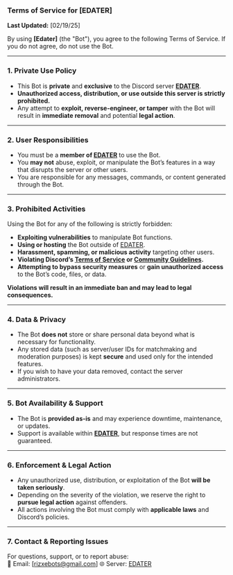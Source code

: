 ### **Terms of Service for [EDATER]**  

**Last Updated:** [02/19/25]  

By using **[Edater]** (the "Bot"), you agree to the following Terms of Service. If you do not agree, do not use the Bot.  

---

### **1. Private Use Policy**  
- This Bot is **private** and **exclusive** to the Discord server **[EDATER](https://discord.gg/WY8gBVF9s5)**.  
- **Unauthorized access, distribution, or use outside this server is strictly prohibited.**  
- Any attempt to **exploit, reverse-engineer, or tamper** with the Bot will result in **immediate removal** and potential **legal action**.  

---

### **2. User Responsibilities**  
- You must be a **member of [EDATER](https://discord.gg/WY8gBVF9s5)** to use the Bot.  
- You **may not** abuse, exploit, or manipulate the Bot’s features in a way that disrupts the server or other users.  
- You are responsible for any messages, commands, or content generated through the Bot.  

---

### **3. Prohibited Activities**  
Using the Bot for any of the following is strictly forbidden:  
- **Exploiting vulnerabilities** to manipulate Bot functions.  
- **Using or hosting** the Bot outside of [EDATER](https://discord.gg/WY8gBVF9s5).  
- **Harassment, spamming, or malicious activity** targeting other users.  
- **Violating Discord’s [Terms of Service](https://discord.com/terms) or [Community Guidelines](https://discord.com/guidelines).**  
- **Attempting to bypass security measures** or **gain unauthorized access** to the Bot’s code, files, or data.  

**Violations will result in an immediate ban and may lead to legal consequences.**  

---

### **4. Data & Privacy**  
- The Bot **does not** store or share personal data beyond what is necessary for functionality.  
- Any stored data (such as server/user IDs for matchmaking and moderation purposes) is kept **secure** and used only for the intended features.  
- If you wish to have your data removed, contact the server administrators.  

---

### **5. Bot Availability & Support**  
- The Bot is **provided as-is** and may experience downtime, maintenance, or updates.  
- Support is available within **[EDATER](https://discord.gg/WY8gBVF9s5)**, but response times are not guaranteed.  

---

### **6. Enforcement & Legal Action**  
- Any unauthorized use, distribution, or exploitation of the Bot **will be taken seriously**.  
- Depending on the severity of the violation, we reserve the right to **pursue legal action** against offenders.  
- All actions involving the Bot must comply with **applicable laws** and Discord’s policies.  

---

### **7. Contact & Reporting Issues**  
For questions, support, or to report abuse:  
📧 Email: [rizxebots@gmail.com] 
🌐 Server: [EDATER](https://discord.gg/WY8gBVF9s5)  
